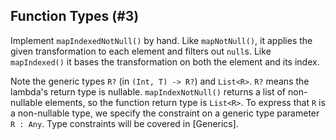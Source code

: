 ## Function Types (#3)

Implement `mapIndexedNotNull()` by hand. Like `mapNotNull()`, it applies the
given transformation to each element and filters out `null`s. Like
`mapIndexed()` it bases the transformation on both the element and its index.

Note the generic types `R?` (in `(Int, T) -> R?`) and `List<R>`. `R?` means the
lambda's return type is nullable. `mapIndexNotNull()` returns a list of
non-nullable elements, so the function return type is `List<R>`. To express
that `R` is a non-nullable type, we specify the constraint on a generic type
parameter `R : Any`. Type constraints will be covered in [Generics].
